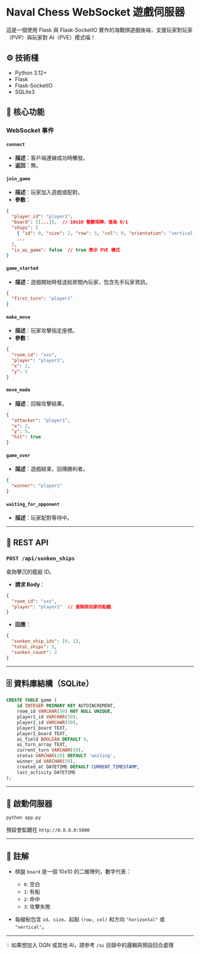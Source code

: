 
# Naval Chess WebSocket 遊戲伺服器

這是一個使用 Flask 與 Flask-SocketIO 實作的海戰棋遊戲後端，支援玩家對玩家（PVP）與玩家對 AI（PVE）模式喵！

## ⚙️ 技術棧
- Python 3.12+
- Flask
- Flask-SocketIO
- SQLite3

## 🧠 核心功能

### WebSocket 事件

#### `connect`
- **描述**：客戶端連線成功時觸發。
- **返回**：無。

#### `join_game`
- **描述**：玩家加入遊戲或配對。
- **參數**：
```json
{
  "player_id": "player1",
  "board": [[...]],  // 10x10 整數矩陣，值為 0/1
  "ships": [
    { "id": 0, "size": 2, "row": 5, "col": 9, "orientation": "vertical" },
    ...
  ],
  "is_ai_game": false  // true 表示 PVE 模式
}
```

#### `game_started`
- **描述**：遊戲開始時發送給房間內玩家，包含先手玩家資訊。
```json
{
  "first_turn": "player1"
}
```

#### `make_move`
- **描述**：玩家攻擊指定座標。
- **參數**：
```json
{
  "room_id": "xxx",
  "player": "player1",
  "x": 2,
  "y": 5
}
```

#### `move_made`
- **描述**：回報攻擊結果。
```json
{
  "attacker": "player1",
  "x": 2,
  "y": 5,
  "hit": true
}
```

#### `game_over`
- **描述**：遊戲結束，回傳勝利者。
```json
{
  "winner": "player1"
}
```

#### `waiting_for_opponent`
- **描述**：玩家配對等待中。

---

## 🧩 REST API

### `POST /api/sunken_ships`

查詢擊沉的艦艇 ID。

- **請求 Body**：
```json
{
  "room_id": "xxx",
  "player": "player1"  // 查詢該玩家的船艦
}
```

- **回應**：
```json
{
  "sunken_ship_ids": [0, 1],
  "total_ships": 5,
  "sunken_count": 2
}
```

---

## 🗄 資料庫結構（SQLite）

```sql
CREATE TABLE game (
    id INTEGER PRIMARY KEY AUTOINCREMENT,
    room_id VARCHAR(50) NOT NULL UNIQUE,
    player1_id VARCHAR(50),
    player2_id VARCHAR(50),
    player1_board TEXT,
    player2_board TEXT,
    ai_field BOOLEAN DEFAULT 0,
    ai_turn_array TEXT,
    current_turn VARCHAR(50),
    status VARCHAR(20) DEFAULT 'waiting',
    winner_id VARCHAR(50),
    created_at DATETIME DEFAULT CURRENT_TIMESTAMP,
    last_activity DATETIME
);
```

---

## 🚀 啟動伺服器

```bash
python app.py
```

預設會監聽在 `http://0.0.0.0:5000`

---

## 🐾 註解

- 棋盤 `board` 是一個 10x10 的二維陣列，數字代表：
  - `0`: 空白
  - `1`: 有船
  - `2`: 命中
  - `3`: 攻擊失敗

- 每艘船包含 `id`、`size`、起點 `(row, col)` 和方向 `"horizontal"` 或 `"vertical"`。

---

💡 如果想加入 DQN 或其他 AI，請參考 `/ai` 目錄中的邏輯與預設回合處理

